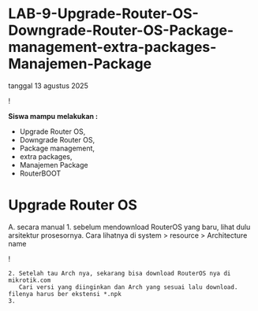 # LAB-9-Upgrade-Router-OS-Downgrade-Router-OS-Package-management-extra-packages-Manajemen-Package
tanggal 13 agustus 2025

!

**Siswa mampu melakukan :**
-  Upgrade Router OS,  
-  Downgrade Router OS,    
-  Package management,  
-  extra packages,  
-  Manajemen Package  
-  RouterBOOT
  # Upgrade Router OS
  A. secara manual
    1. sebelum mendownload RouterOS yang baru, lihat dulu arsitektur prosesornya. Cara lihatnya di system > resource > Architecture name
    
!

    2. Setelah tau Arch nya, sekarang bisa download RouterOS nya di mikrotik.com
       Cari versi yang diinginkan dan Arch yang sesuai lalu download. filenya harus ber ekstensi *.npk
    3. 
